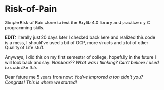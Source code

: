 # Risk-of-Pain
Simple Risk of Rain clone to test the Raylib 4.0 library and practice my C programming skills.

**EDIT:** literally just 20 days later I checked back here and realized this code is a mess, I should've used a bit of OOP, more structs and a lot of other Quality of Life stuff. 

Anyways, I did this on my first semester of college, hopefully in the future I will look back and say: *Nanikore?? What was I thinking? Can't believe I used to code like this*

Dear future me 5 years from now: *You've improved a ton didn't you? Congrats! This is where we started!*
